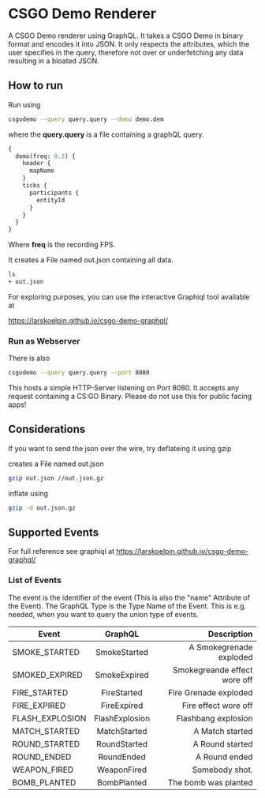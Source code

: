 # CSGO Demo Renderer

A CSGO Demo renderer using GraphQL. It takes a CSGO Demo in binary format and encodes it into JSON.
It only respects the attributes, which the user specifies in the query, therefore not over or underfetching
any data resulting in a bloated JSON.

## How to run

Run using

```bash
csgodemo --query query.query --demo demo.dem
```

where the **query.query** is a file containing a graphQL query.

```graphql
{
  demo(freq: 0.2) {
    header {
      mapName
    }
    ticks {
      participants {
        entityId
      }
    }
  }
}
```

Where **freq** is the recording FPS.

It creates a File named out.json containing all data.

```bash
ls
+ out.json
```

For exploring purposes, you can use the interactive Graphiql tool available at

https://larskoelpin.github.io/csgo-demo-graphql/

### Run as Webserver
There is also 
```bash 
csgodemo --query query.query --port 8080
```

This hosts a simple HTTP-Server listening on Port 8080. It accepts any request containing a CS:GO Binary.
Please do not use this for public facing apps!

## Considerations

If you want to send the json over the wire, try deflateing it using gzip

creates a File named out.json

```bash
gzip out.json //out.json.gz
```

inflate using

```bash
gzip -d out.json.gz
```

## Supported Events

For full reference see graphiql at https://larskoelpin.github.io/csgo-demo-graphql/

### List of Events

The event is the identifier of the event (This is also the "name" Attribute of the Event).
The GraphQL Type is the Type Name of the Event. This is e.g. needed, when you want to query
the union type of events.

| Event           |    GraphQL     |                  Description |
| --------------- | :------------: | ---------------------------: |
| SMOKE_STARTED   |  SmokeStarted  |      A Smokegrenade exploded |
| SMOKED_EXPIRED  |  SmokeExpired  | Smokegreande effect wore off |
| FIRE_STARTED    |  FireStarted   |        Fire Grenade exploded |
| FIRE_EXPIRED    |  FireExpired   |         Fire effect wore off |
| FLASH_EXPLOSION | FlashExplosion |          Flashbang explosion |
| MATCH_STARTED   |  MatchStarted  |              A Match started |
| ROUND_STARTED   |  RoundStarted  |              A Round started |
| ROUND_ENDED     |   RoundEnded   |                A Round ended |
| WEAPON_FIRED    |  WeaponFired   |               Somebody shot. |
| BOMB_PLANTED    |  BombPlanted   |         The bomb was planted |
